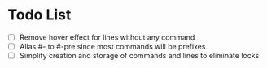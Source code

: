 # Todo List

- [ ] Remove hover effect for lines without any command
- [ ] Alias #- to #-pre since most commands will be prefixes
- [ ] Simplify creation and storage of commands and lines to eliminate locks
